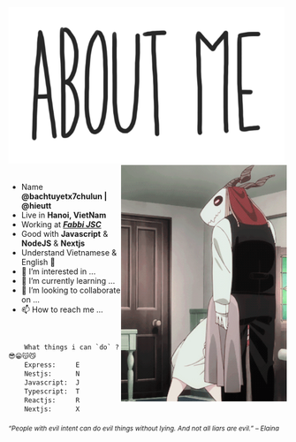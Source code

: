 <div>
<br/>
<img src="./img/2.gif" width="500"  />
<img src="./img/3.gif" width="300" align="right" />
<br/>
<br/>

- Name **@bachtuyetx7chulun | @hieutt**
- Live in **Hanoi, VietNam**
- Working at [**_Fabbi JSC_**](https://fabbi.com.vn/)
- Good with **Javascript** & **NodeJS** & **Nextjs**
- Understand Vietnamese & English 🎈
- 👀 I’m interested in ...
- 🌱 I’m currently learning ...
- 💞️ I’m looking to collaborate on ...
- 📫 How to reach me ...

<br/>

```JS
    What things i can `do` ? 😎😁😽😼
    Express:     E
    Nestjs:      N
    Javascript:  J
    Typescript:  T
    Reactjs:     R
    Nextjs:      X
```

<sub align="right"> _“People with evil intent can do evil things without lying. And not all liars are evil.” – Elaina_ </sub>

<!--
<img src="https://metrics.lecoq.io/Eilaluth?template=classic&base.header=0&base.activity=0&base.community=0&base.repositories=0&base.metadata=0&repositories=1&repositories=100&repositories.batch=100&repositories.forks=false&repositories.affiliations=owner&repositories.featured=Eilaluth%2FAyano%2CEilaluth%2FKyoko%2CEilaluth%2FKanna%2CEilaluth%2FHotaru%2CEilaluth%2FMocha&config.timezone=Asia%2FJakart"  />
-->
</div>

<!---
bachtuyetx7chulun/bachtuyetx7chulun is a ✨ special ✨ repository because its `README.md` (this file) appears on your GitHub profile.
You can click the Preview link to take a look at your changes.
--->
